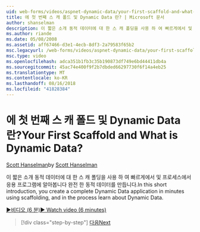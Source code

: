 ```yaml
---
uid: web-forms/videos/aspnet-dynamic-data/your-first-scaffold-and-what-is-dynamic-data
title: 에 첫 번째 스 캐 폴드 및 Dynamic Data 란? | Microsoft 문서
author: shanselman
description: 이 짧은 소개 동적 데이터에 대 한 스 캐 폴딩을 사용 하 여 빠르게에서 및 프로세스에서 응용 프로그램에 알아봅니다 완전 한 동적 데이터를 만듭니다.
ms.author: riande
ms.date: 05/08/2008
ms.assetid: aff67466-d3e1-4ecb-8df3-2a79583f65b2
msc.legacyurl: /web-forms/videos/aspnet-dynamic-data/your-first-scaffold-and-what-is-dynamic-data
msc.type: video
ms.openlocfilehash: adca351b1fb3c35b190873df749e6bd44411db4a
ms.sourcegitcommit: 45ac74e400f9f2b7dbded66297730f6f14a4eb25
ms.translationtype: MT
ms.contentlocale: ko-KR
ms.lasthandoff: 08/16/2018
ms.locfileid: "41828384"
---
```

<a name="your-first-scaffold-and-what-is-dynamic-data"></a><span data-ttu-id="adb65-104">에 첫 번째 스 캐 폴드 및 Dynamic Data 란?</span><span class="sxs-lookup"><span data-stu-id="adb65-104">Your First Scaffold and What is Dynamic Data?</span></span>
====================
<span data-ttu-id="adb65-105">[Scott Hanselman](https://github.com/shanselman)</span><span class="sxs-lookup"><span data-stu-id="adb65-105">by [Scott Hanselman](https://github.com/shanselman)</span></span>

<span data-ttu-id="adb65-106">이 짧은 소개 동적 데이터에 대 한 스 캐 폴딩을 사용 하 여 빠르게에서 및 프로세스에서 응용 프로그램에 알아봅니다 완전 한 동적 데이터를 만듭니다.</span><span class="sxs-lookup"><span data-stu-id="adb65-106">In this short introduction, you create a complete Dynamic Data application in minutes using scaffolding, and in the process learn about Dynamic Data.</span></span>

[<span data-ttu-id="adb65-107">&#9654;비디오 (6 분)</span><span class="sxs-lookup"><span data-stu-id="adb65-107">&#9654; Watch video (6 minutes)</span></span>](https://channel9.msdn.com/Blogs/ASP-NET-Site-Videos/your-first-scaffold-and-what-is-dynamic-data)

> [!div class="step-by-step"]
> [<span data-ttu-id="adb65-108">다음</span><span class="sxs-lookup"><span data-stu-id="adb65-108">Next</span></span>](how-do-i-enable-inline-gridview-editing.md)
